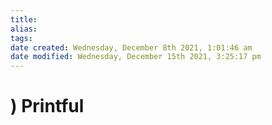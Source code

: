 ```yaml
---
title: 
alias: 
tags: 
date created: Wednesday, December 8th 2021, 1:01:46 am
date modified: Wednesday, December 15th 2021, 3:25:17 pm
---
```

# ) Printful
